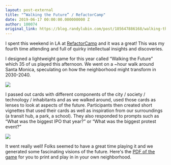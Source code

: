 ```yaml
---
layout: post-external
title: "“Walking the Future” / RefactorCamp"
date: 2019-06-17 00:00:00.000000000 Z
author: 100074
original_link: https://blog.randylubin.com/post/185647886168/walking-the-future-refactorcamp
---
```


I spent this weekend in LA at [RefactorCamp](https://refactorcamp.com) and it was a great! This was my fourth time attending and full of quirky intellectual insights and discoveries.

I designed a lightweight game for this year called “Walking the Future” which 35 of us played this afternoon. We went on a \~hour walk around Santa Monica, speculating on how the neighborhood might transform in 2030-2040.

![](https://blog.randylubin.com/images/c4ece576ab37109af25481935fb86dbe1b0f06ab6b793c8320c270f47b448e18.png)

I passed out cards with different components of the city / society / technology / inhabitants and as we walked around, used those cards as lenses to look at aspects of the future. Participants then created short vignettes that used their cards as well as inspiration from our surroundings (a transit hub, a park, a school). They also responded to prompts such as “What was the biggest IPO that year?” or “What was the biggest protest event?”

![](https://blog.randylubin.com/images/8574ef2183a064de5240719bcc10582d8b7f7a0ba6071f70a29b9ebde08f04dd.png)

It went really well! Folks seemed to have a great time playing it and we generated some fascinating visions of the future. Here's the [PDF of the game](https://randylubin.itch.io/walking-the-future) for you to print and play in in your own neighborhood.

